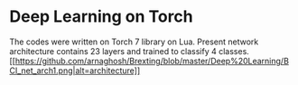 # Deep Learning on Torch
The codes were written on Torch 7 library on Lua.
Present network architecture contains 23 layers and trained to classify 4 classes. 
[[https://github.com/arnaghosh/Brexting/blob/master/Deep%20Learning/BCI_net_arch1.png|alt=architecture]]
